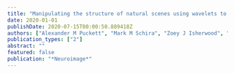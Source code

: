 ```yaml
---
title: "Manipulating the structure of natural scenes using wavelets to study the functional architecture of perceptual hierarchies in the brain"
date: 2020-01-01
publishDate: 2020-07-15T00:00:50.889418Z
authors: ["Alexander M Puckett", "Mark M Schira", "Zoey J Isherwood", "Jonathan D Victor", "James A Roberts", "Michael Breakspear"]
publication_types: ["2"]
abstract: ""
featured: false
publication: "*Neuroimage*"
---
```


